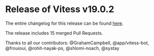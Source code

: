 # Release of Vitess v19.0.2
The entire changelog for this release can be found [here](https://github.com/vitessio/vitess/blob/main/changelog/19.0/19.0.2/changelog.md).

The release includes 15 merged Pull Requests.

Thanks to all our contributors: @GrahamCampbell, @app/vitess-bot, @frouioui, @rohit-nayak-ps, @shlomi-noach, @systay

